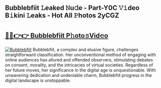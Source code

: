 ## Bubblebfiit 𝙻eaked 𝙽u𝚍e - Part-Y0C 𝚅𝚒deo B𝚒kini 𝙻eaks - Hot All 𝙿hotos 2yCGZ

# <h2><a href="http://ld0t6l3.urlbe.top/?page=Bubblebfiit">🔗🔗👉👉 Bubblebfiit P𝚑oto𝚜Vid𝚎o</a></h2>

[![Bubblebfiit](https://i.imgur.com/eBuTRDB.gif)](http://ld0t6l3.urlbe.top/?page=Bubblebfiit)
Bubblebfiit, a complex and elusive figure, challenges straightforward classification. Her unconventional method of engaging with online audiences has allured and offended observers, stimulating debates on consent, morality, and the intricacies of virtual societies. Regardless of her future moves, her significance in the digital age is unquestionable. With unwavering dedication and undeniable charm, Bubblebfiit progress in the digital landscape is unstoppable.
